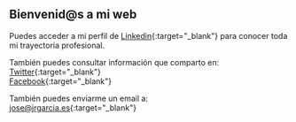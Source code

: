 ## Bienvenid@s a mi web

Puedes acceder a mi perfil de [Linkedin](https://www.linkedin.com/in/joseramongg){:target="_blank"} para conocer toda mi trayectoria profesional.

También puedes consultar información que comparto en:  
[Twitter](https://twitter.com/joseramongg){:target="_blank"}    
[Facebook](https://www.facebook.com/joseramon.garcia.3382/){:target="_blank"}  

También puedes enviarme un email a:  
[jose@jrgarcia.es](mailto:jose@jrgarcia.es){:target="_blank"}   

